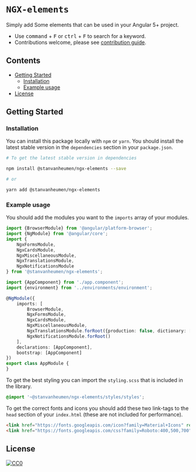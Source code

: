 # `NGX-elements`
Simply add Some elements that can be used in your Angular 5+ project.

- Use <kbd>command</kbd> + <kbd>F</kbd> or <kbd>ctrl</kbd> + <kbd>F</kbd> to search for a keyword.
- Contributions welcome, please see [contribution guide](CONTRIBUTING.md).

## Contents
- [Getting Started](#getting-started)
  - [Installation](#installation)
  - [Example usage](#example-usage)
- [License](#license)

## <a name="getting-started"></a> Getting Started
### <a name="installation"></a> Installation

You can install this package locally with `npm` or `yarn`. You should install the latest stable version in the `dependencies` section in your `package.json`.

```bash
# To get the latest stable version in dependencies

npm install @stanvanheumen/ngx-elements --save

# or

yarn add @stanvanheumen/ngx-elements
```

### <a name="example-usage"></a> Example usage

You should add the modules you want to the `imports` array of your modules.

```ts
import {BrowserModule} from '@angular/platform-browser';
import {NgModule} from '@angular/core';
import {
    NgxFormsModule,
    NgxCardsModule,
    NgxMiscellaneousModule,
    NgxTranslationsModule,
    NgxNotificationsModule
} from '@stanvanheumen/ngx-elements';

import {AppComponent} from './app.component';
import {environment} from '../environments/environment';

@NgModule({
    imports: [
        BrowserModule,
        NgxFormsModule,
        NgxCardsModule,
        NgxMiscellaneousModule,
        NgxTranslationsModule.forRoot({production: false, dictionary: [...]})
        NgxNotificationsModule.forRoot()
    ],
    declarations: [AppComponent],
    bootstrap: [AppComponent]
})
export class AppModule {
}
```

To get the best styling you can import the `styling.scss` that is included in the library.

```scss
@import '~@stanvanheumen/ngx-elements/styles/styles';
```

To get the correct fonts and icons you should add these two link-tags to the `head` section of your `index.html` (these are not included for performance).

```html
<link href="https://fonts.googleapis.com/icon?family=Material+Icons" rel="stylesheet">
<link href="https://fonts.googleapis.com/css?family=Roboto:400,500,700" rel="stylesheet">
```

## License
[![CC0](http://mirrors.creativecommons.org/presskit/buttons/88x31/svg/cc-zero.svg)](https://creativecommons.org/publicdomain/zero/1.0/)